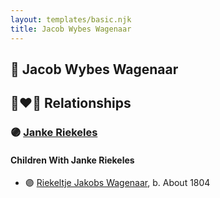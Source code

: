 ```yaml
---
layout: templates/basic.njk
title: Jacob Wybes Wagenaar
---
```

## 🔵 Jacob Wybes Wagenaar


## 👩‍❤️‍👨 Relationships

### 🟣 [Janke Riekeles](/people/7/76873962)

#### Children With Janke Riekeles
* 🟣 [Riekeltje Jakobs Wagenaar](/people/7/77820694), b. About 1804